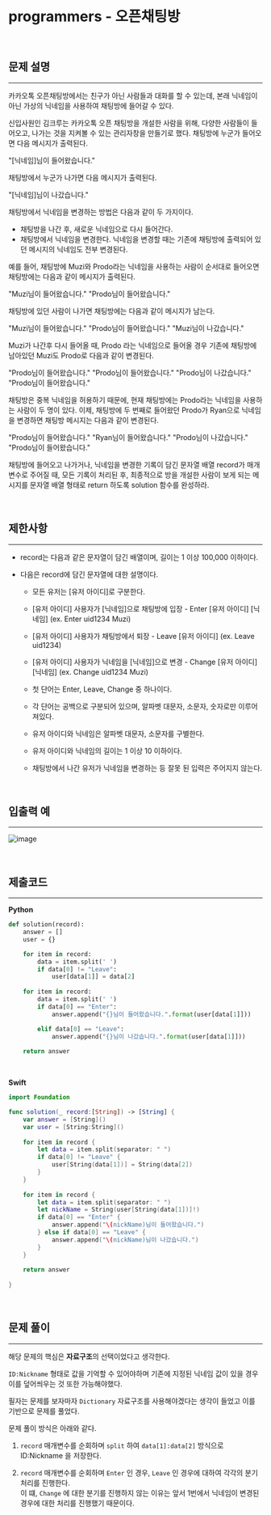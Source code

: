 # programmers - 오픈채팅방

<br>

## 문제 설명
---
카카오톡 오픈채팅방에서는 친구가 아닌 사람들과 대화를 할 수 있는데, 본래 닉네임이 아닌 가상의 닉네임을 사용하여 채팅방에 들어갈 수 있다.

신입사원인 김크루는 카카오톡 오픈 채팅방을 개설한 사람을 위해, 다양한 사람들이 들어오고, 나가는 것을 지켜볼 수 있는 관리자창을 만들기로 했다. 채팅방에 누군가 들어오면 다음 메시지가 출력된다.

"[닉네임]님이 들어왔습니다."

채팅방에서 누군가 나가면 다음 메시지가 출력된다.

"[닉네임]님이 나갔습니다."

채팅방에서 닉네임을 변경하는 방법은 다음과 같이 두 가지이다.

- 채팅방을 나간 후, 새로운 닉네임으로 다시 들어간다.
- 채팅방에서 닉네임을 변경한다.
닉네임을 변경할 때는 기존에 채팅방에 출력되어 있던 메시지의 닉네임도 전부 변경된다.

예를 들어, 채팅방에 Muzi와 Prodo라는 닉네임을 사용하는 사람이 순서대로 들어오면 채팅방에는 다음과 같이 메시지가 출력된다.

"Muzi님이 들어왔습니다."
"Prodo님이 들어왔습니다."

채팅방에 있던 사람이 나가면 채팅방에는 다음과 같이 메시지가 남는다.

"Muzi님이 들어왔습니다."
"Prodo님이 들어왔습니다."
"Muzi님이 나갔습니다."

Muzi가 나간후 다시 들어올 때, Prodo 라는 닉네임으로 들어올 경우 기존에 채팅방에 남아있던 Muzi도 Prodo로 다음과 같이 변경된다.

"Prodo님이 들어왔습니다."
"Prodo님이 들어왔습니다."
"Prodo님이 나갔습니다."
"Prodo님이 들어왔습니다."

채팅방은 중복 닉네임을 허용하기 때문에, 현재 채팅방에는 Prodo라는 닉네임을 사용하는 사람이 두 명이 있다. 이제, 채팅방에 두 번째로 들어왔던 Prodo가 Ryan으로 닉네임을 변경하면 채팅방 메시지는 다음과 같이 변경된다.

"Prodo님이 들어왔습니다."
"Ryan님이 들어왔습니다."
"Prodo님이 나갔습니다."
"Prodo님이 들어왔습니다."

채팅방에 들어오고 나가거나, 닉네임을 변경한 기록이 담긴 문자열 배열 record가 매개변수로 주어질 때, 모든 기록이 처리된 후, 최종적으로 방을 개설한 사람이 보게 되는 메시지를 문자열 배열 형태로 return 하도록 solution 함수를 완성하라.

<br>

## 제한사항
---
- record는 다음과 같은 문자열이 담긴 배열이며, 길이는 1 이상 100,000 이하이다.

- 다음은 record에 담긴 문자열에 대한 설명이다.

    - 모든 유저는 [유저 아이디]로 구분한다.

    - [유저 아이디] 사용자가 [닉네임]으로 채팅방에 입장 - Enter [유저 아이디] [닉네임] (ex. Enter uid1234 Muzi)

    - [유저 아이디] 사용자가 채팅방에서 퇴장 - Leave [유저 아이디] (ex. Leave uid1234)

    - [유저 아이디] 사용자가 닉네임을 [닉네임]으로 변경 - Change [유저 아이디] [닉네임] (ex. Change uid1234 Muzi)

    - 첫 단어는 Enter, Leave, Change 중 하나이다.

    - 각 단어는 공백으로 구분되어 있으며, 알파벳 대문자, 소문자, 숫자로만   이루어져있다.

    - 유저 아이디와 닉네임은 알파벳 대문자, 소문자를 구별한다.

    - 유저 아이디와 닉네임의 길이는 1 이상 10 이하이다.

    - 채팅방에서 나간 유저가 닉네임을 변경하는 등 잘못 된 입력은 주어지지 않는다.

<br>

## 입출력 예
---

![image](https://user-images.githubusercontent.com/33051018/84567389-5aa90900-adb3-11ea-8ec2-11819fb5a827.png)


<br>

## 제출코드
---

**Python**

```python
def solution(record):
    answer = []
    user = {}

    for item in record:
        data = item.split(' ')
        if data[0] != "Leave":
            user[data[1]] = data[2]
        
    for item in record:
        data = item.split(' ')
        if data[0] == "Enter":
            answer.append("{}님이 들어왔습니다.".format(user[data[1]]))

        elif data[0] == "Leave":
            answer.append("{}님이 나갔습니다.".format(user[data[1]]))
    
    return answer
```

<br>

**Swift**
```swift
import Foundation

func solution(_ record:[String]) -> [String] {
    var answer = [String]()
    var user = [String:String]()
    
    for item in record {
        let data = item.split(separator: " ")
        if data[0] != "Leave" {
            user[String(data[1])] = String(data[2])
        }
    }
    
    for item in record {
        let data = item.split(separator: " ")
        let nickName = String(user[String(data[1])]!)
        if data[0] == "Enter" {
            answer.append("\(nickName)님이 들어왔습니다.")
        } else if data[0] == "Leave" {
            answer.append("\(nickName)님이 나갔습니다.")
        }
    }
    
    return answer
    
}
```

<br>

## 문제 풀이
---

해당 문제의 핵심은 **자료구조**의 선택이었다고 생각한다.

`ID:Nickname` 형태로 값을 기억할 수 있어야하며 기존에 지정된 닉네임 값이 있을 경우 이를 덮어씌우는 것 또한 가능해야했다.

필자는 문제를 보자마자 `Dictionary` 자료구조를 사용해야겠다는 생각이 들었고 이를 기반으로 문제를 풀었다.

문제 풀이 방식은 아래와 같다.

1. `record` 매개변수를 순회하며 `split` 하여 `data[1]:data[2]` 방식으로 ID:Nickname 을 저장한다.

2. `record` 매개변수를 순회하며 `Enter` 인 경우, `Leave` 인 경우에 대하여 각각의 분기 처리를 진행한다.<br> 이 떄, `Change` 에 대한 분기를 진행하지 않는 이유는 앞서 1번에서 닉네임이 변경된 경우에 대한 처리를 진행했기 때문이다.



